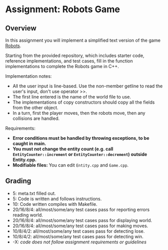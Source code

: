 # Assignment: Robots Game



## Overview

In this assignment you will implement a simplified text version of the game
[Robots](https://en.wikipedia.org/wiki/Robots_(1984_video_game)).

Starting from the provided repository, which includes starter code,
reference implementations, and test cases, fill in the function
implementations to complete the Robots game in C++.

Implementation notes:
* All the user input is line-based. Use the non-member getline to read the user's input, don't use operator >>.
* The first line entered is the name of the world file to use.
* The implementations of copy constructors should copy all the fields from the other object.
* In a turn, first the player moves, then the robots move, then any collisions are handled.

Requirements:
* **Error conditions must be handled by throwing exceptions, to be caught in main.**
* **You must not change the entity count (e.g. call `EntityCounter::increment` or `EntityCounter::decrement`) outside Entity.cpp.**
* **Modifiable files:** You can edit `Entity.cpp` and `Game.cpp`.



## Grading

* 5: meta.txt filled out.
* 5: Code is written and follows instructions.
* 10: Code written compiles with Makefile.
* 20/16/8/4: all/most/some/any test cases pass for reporting errors reading world.
* 20/16/8/4: all/most/some/any test cases pass for displaying world.
* 20/16/8/4: all/most/some/any test cases pass for making moves.
* 10/8/4/2: all/most/some/any test cases pass for detecting lose.
* 10/8/4/2: all/most/some/any test cases pass for detecting win.
* -X: *code does not follow assignment requirements or guidelines*
